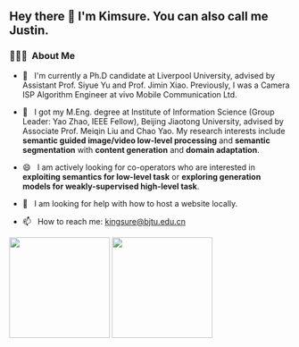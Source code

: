 <h2> Hey there 👋  I'm Kimsure. You can also call me Justin.</h2>

<h3> 👨🏻‍💻 &nbsp;About Me </h3>

- 🌱 &nbsp; I'm currently a Ph.D candidate at Liverpool University, advised by Assistant Prof. Siyue Yu and Prof. Jimin Xiao. Previously, I was a Camera ISP Algorithm Engineer at vivo Mobile Communication Ltd.

- 🔭 &nbsp; I got my M.Eng. degree at Institute of Information Science (Group Leader: Yao Zhao, IEEE Fellow), Beijing Jiaotong University, advised by Associate Prof. Meiqin Liu and Chao Yao. My research interests include **semantic guided image/video low-level processing** and **semantic segmentation** with **content generation** and **domain adaptation**.

- 😄 &nbsp; I am actively looking for co-operators who are interested in **exploiting semantics for low-level task** or **exploring generation models for weakly-supervised high-level task**.

- 🤔 &nbsp; I am looking for help with how to host a website locally.

- 📫 &nbsp; How to reach me: kingsure@bjtu.edu.cn


<p align="left"> 
  <img height="180em" src="https://github-readme-stats-eight-theta.vercel.app/api?username=Kimsure&count_private=true&theme=buefy&show_icons=true" />
  <img height="180em" src="https://github-readme-stats-eight-theta.vercel.app/api/top-langs/?username=Kimsure&theme=buefy&layout=compact" />
</p>






<!--
**Kimsure/Kimsure** is a ✨ _special_ ✨ repository because its `README.md` (this file) appears on your GitHub profile.

Here are some ideas to get you started:

- 🔭 I’m currently working on ...
- 🌱 I’m currently learning ...
- 👯 I’m looking to collaborate on ...
- 🤔 I’m looking for help with ...
- 💬 Ask me about ...
- 📫 How to reach me: ...
- 😄 Pronouns: ...
- ⚡ Fun fact: ...
-->
